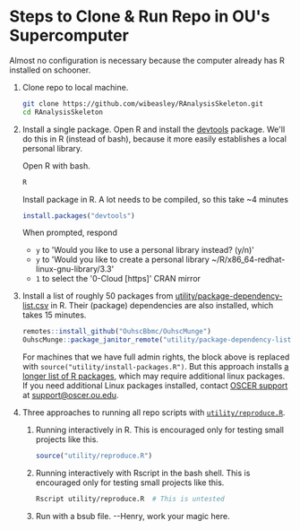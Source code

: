 Steps to Clone & Run Repo in OU's Supercomputer
========

Almost no configuration is necessary because the computer already has R installed on schooner. 

1. Clone repo to local machine.

    ```bash
    git clone https://github.com/wibeasley/RAnalysisSkeleton.git
    cd RAnalysisSkeleton
    ```

1. Install a single package.  Open R and install the [devtools](https://CRAN.R-project.org/package=devtools) package.  We'll do this in R (instead of bash), because it more easily establishes a local personal library.

    Open R with bash.
    ```bash
    R
    ```
    
    Install package in R.  A lot needs to be compiled, so this take ~4 minutes
    ```R
    install.packages("devtools")
    ```
    
    When prompted, respond
    * `y` to 'Would you like to use a personal library instead? (y/n)'
    * `y` to 'Would you like to create a personal library ~/R/x86_64-redhat-linux-gnu-library/3.3'
    * `1` to select the '0-Cloud [https]' CRAN mirror

1. Install a list of roughly 50 packages from [utility/package-dependency-list.csv](https://github.com/wibeasley/RAnalysisSkeleton/blob/master/utility/package-dependency-list.csv) in R.  Their (package) dependencies are also installed, which takes 15 minutes.

    ```r
    remotes::install_github("OuhscBbmc/OuhscMunge")
    OuhscMunge::package_janitor_remote("utility/package-dependency-list.csv")
    ```
    
    For machines that we have full admin rights, the block above is replaced with `source("utility/install-packages.R")`.  But this approach installs [a longer list of R packages](https://github.com/OuhscBbmc/RedcapExamplesAndPatterns/blob/master/utility/package-dependency-list.csv), which may require additional linux packages.  If you need additional Linux packages installed, contact [OSCER support](http://www.ou.edu/oscer) at support@oscer.ou.edu.
    
1. Three approaches to running all repo scripts with [`utility/reproduce.R`](https://github.com/wibeasley/RAnalysisSkeleton/blob/master/utility/reproduce.R).

    1. Running interactively in R.  This is encouraged only for testing small projects like this.
        ```r
        source("utility/reproduce.R")
        ```
    
    1. Running interactively with Rscript in the bash shell.  This is encouraged only for testing small projects like this.
        ```bash
        Rscript utility/reproduce.R  # This is untested
        ```
    
    1. Run with a bsub file. --Henry, work your magic here.

